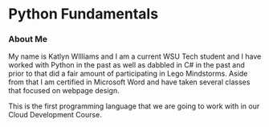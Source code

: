 # Python Fundamentals

### About Me
  My name is Katlyn WIlliams and I am a current WSU Tech student and I have worked with Python in the past as well as dabbled in C# in the past and prior to that did a fair amount of participating in Lego Mindstorms. Aside from that I am certified in Microsoft Word and have taken several classes that focused on webpage design.

This is the first programming language that we are going to work with in our Cloud Development Course.
